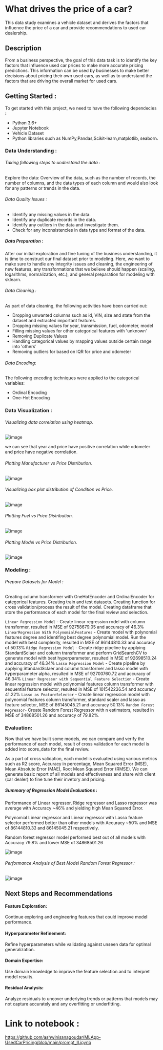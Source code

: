 # What drives the price of a car?

This data study examines a vehicle dataset and derives the factors that influence the price of a car and provide recommendations to used car dealership.

## Description
From a business perspective, the goal of this data task is to identify the key factors that influence used car prices to make more accurate pricing predictions. This information can be used by businesses to make better decisions about pricing their own used cars, as well as to understand the factors that are driving the overall market for used cars.

## Getting Started :
To get started with this project, we need to have the following dependecies :
* Python 3.6+
* Jupyter Notebook
* Vehicle Dataset
* Python libraries such as NumPy,Pandas,Scikit-learn,matplotlib, seaborn.

### Data Understanding :

###### Taking following steps to understand the data :

Explore the data: Overview of the data, such as the number of records, the number of columns, and the data types of each column and would also look for any patterns or trends in the data.

###### Data Quality Issues :

* Identify any missing values in the data.
* Identify any duplicate records in the data.
* Identify any outliers in the data and investigate them.
* Check for any inconsistencies in data type and format of the data.

##### Data Preparation :
After our initial exploration and fine tuning of the business understanding, it is time to construct our final dataset prior to modeling. Here, we want to make sure to handle any integrity issues and cleaning, the engineering of new features, any transformations that we believe should happen (scaling, logarithms, normalization, etc.), and general preparation for modeling with sklearn.

###### Data Cleaning :
As part of data cleaning, the following activities have been carried out:

* Dropping unwanted columns such as id, VIN, size and state from the dataset and extracted important features.
* Dropping missing values for year, transmission, fuel, odometer, model
* Filling missing values for other categorical features with 'unknown'
* Removing Duplicate Values
* Handling categorical values by mapping values outside certain range into 'others' 
* Removing outliers for based on IQR for price and odometer

###### Data Encoding:
The following encoding techniques were applied to the categorical variables:

* Ordinal Encoding
* One-Hot Encoding

### Data Visualization :

###### Visualizing data correlation using heatmap.

![image](https://github.com/ashwinisanagoudar/MLApp-UsedCarPricing/blob/main/images/heatmap.png)

we can see that year and price have positive correlation while odometer and price have negative correlation.

###### Plotting Manufacturer vs Price Distribution.

![image](https://github.com/ashwinisanagoudar/MLApp-UsedCarPricing/blob/main/images/manufacturer_price.png)

###### Visualizing box plot distribution of Condition vs Price.

![image](https://github.com/ashwinisanagoudar/MLApp-UsedCarPricing/blob/main/images/condition_price.png)

###### Plotting Fuel vs Price Distribution.

![image](https://github.com/ashwinisanagoudar/MLApp-UsedCarPricing/blob/main/images/fuel_price.png)

###### Plotting Model vs Price Distribution.

![image](https://github.com/ashwinisanagoudar/MLApp-UsedCarPricing/blob/main/images/model_price.png)


### Modeling :

###### Prepare Datasets for Model :

Creating column transformer with OneHotEncoder and OrdinalEncoder for categorical features.
Creating train and test datasets.
Creating function for cross validation/process the result of the model.
Creating dataframe that store the performance of each model for the final review and selection.

`Linear Regression Model` - Create linear regression rodel with column transformer, resulted in MSE of 92758679.05 and accuracy of 46.3%
`LinearRegression With PolynomialFeatures` - Create model with polynomial features degree and identifing best degree polynomial model. Run the model with best complexity, resulted in MSE of  86144810.33 and accuracy of 50.13%
`Ridge Regression Model` - Create ridge pipeline by applying StandardSclaer and column transformer and perform GridSearchCV to generate model with best hyperparameter, resulted in MSE of 92698510.24 and accuracy of  46.34%
`Lasso Regression Model` - Create pipeline by applying StandardSclaer and column transformer and lasso model with hyperparameter alpha, resulted in MSE of 92700760.72 and accuracy of 46.34%
`Linear Regressor with Sequential Feature Selection` - Create linear regression model with polynomial features column transformer with sequential feature selector, resulted in MSE of 101542236.54 and accuracy 41.22%
`Lasso as FeatureSelector` - Create linear regression model with polynomial features column transformer, standard scaler and lasso as feature selector, MSE of 86145045.21 and accuracy 50.13%
`Random Forest Regressor`- Create Random Forest Regressor with n estimators, resulted in MSE of 34868501.26 and accuracy of 79.82%.

### Evaluation:

Now that we have built some models, we can compare and verify the performance of each model, result of cross validation for each model is added into score_data for the final review.

As a part of cross validation, each model is evaluated using various metrics such as R2 score, Accuracy in percentage, Mean Squared Error (MSE), Mean Absolute Error (MAE), Root Mean Squared Error (RMSE). We can generate basic report of all models and effectiveness and share with client (car dealer) to fine tune their invetory and pricing.

##### Summary of Regression Model Evaluations :

Performance of Linear regressor, Ridge regressor and Lasso regressor was average with Accuracy ~46% and yielding high Mean Squared Error.

Polynomial Linear regressor and Linear regressor with Lasso feature selector performed better than other models with Accuracy ~50% and MSE of 86144810.33 and 86145045.21 respectively.

Random forest regressor model performed best out of all models with Accuracy 79.8% and lower MSE of 34868501.26

![image](images/model_summary)

###### Performance Analysis of Best Model Random Forest Regressor :

![image](images/random_forest_regressor_performance)

## Next Steps and Recommendations

#### Feature Exploration: 
Continue exploring and engineering features that could improve model performance.

#### Hyperparameter Refinement: 
Refine hyperparameters while validating against unseen data for optimal generalization.

#### Domain Expertise: 
Use domain knowledge to improve the feature selection and to interpret model results.

#### Residual Analysis: 
Analyze residuals to uncover underlying trends or patterns that models may not capture accurately and any overfitting or underfitting.


# Link to notebook :

https://github.com/ashwinisanagoudar/MLApp-UsedCarPricing/blob/main/prompt_II.ipynb

